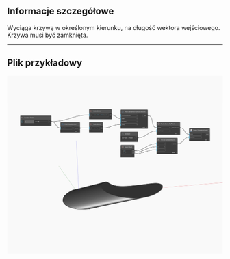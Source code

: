 ## Informacje szczegółowe
Wyciąga krzywą w określonym kierunku, na długość wektora wejściowego. Krzywa musi być zamknięta.
___
## Plik przykładowy

![ExtrudeAsSolid (direction)](./Autodesk.DesignScript.Geometry.Curve.ExtrudeAsSolid(direction)_img.jpg)

